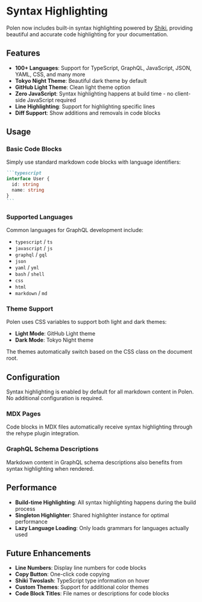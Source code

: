 # Syntax Highlighting

Polen now includes built-in syntax highlighting powered by [Shiki](https://shiki.style/), providing beautiful and accurate code highlighting for your documentation.

## Features

- **100+ Languages**: Support for TypeScript, GraphQL, JavaScript, JSON, YAML, CSS, and many more
- **Tokyo Night Theme**: Beautiful dark theme by default
- **GitHub Light Theme**: Clean light theme option
- **Zero JavaScript**: Syntax highlighting happens at build time - no client-side JavaScript required
- **Line Highlighting**: Support for highlighting specific lines
- **Diff Support**: Show additions and removals in code blocks

## Usage

### Basic Code Blocks

Simply use standard markdown code blocks with language identifiers:

````markdown
```typescript
interface User {
  id: string
  name: string
}
```
````

### Supported Languages

Common languages for GraphQL development include:

- `typescript` / `ts`
- `javascript` / `js`
- `graphql` / `gql`
- `json`
- `yaml` / `yml`
- `bash` / `shell`
- `css`
- `html`
- `markdown` / `md`

### Theme Support

Polen uses CSS variables to support both light and dark themes:

- **Light Mode**: GitHub Light theme
- **Dark Mode**: Tokyo Night theme

The themes automatically switch based on the CSS class on the document root.

## Configuration

Syntax highlighting is enabled by default for all markdown content in Polen. No additional configuration is required.

### MDX Pages

Code blocks in MDX files automatically receive syntax highlighting through the rehype plugin integration.

### GraphQL Schema Descriptions

Markdown content in GraphQL schema descriptions also benefits from syntax highlighting when rendered.

## Performance

- **Build-time Highlighting**: All syntax highlighting happens during the build process
- **Singleton Highlighter**: Shared highlighter instance for optimal performance
- **Lazy Language Loading**: Only loads grammars for languages actually used

## Future Enhancements

- **Line Numbers**: Display line numbers for code blocks
- **Copy Button**: One-click code copying
- **Shiki Twoslash**: TypeScript type information on hover
- **Custom Themes**: Support for additional color themes
- **Code Block Titles**: File names or descriptions for code blocks
